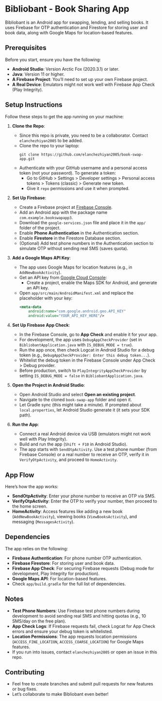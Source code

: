 # Bibliobant - Book Sharing App

Bibliobant is an Android app for swapping, lending, and selling books. It uses Firebase for OTP authentication and Firestore for storing user and book data, along with Google Maps for location-based features.

## Prerequisites
Before you start, ensure you have the following:
- **Android Studio**: Version Arctic Fox (2020.3.1) or later.
- **Java**: Version 11 or higher.
- **A Firebase Project**: You’ll need to set up your own Firebase project.
- **A Real Device**: Emulators might not work well with Firebase App Check (Play Integrity).

## Setup Instructions
Follow these steps to get the app running on your machine:

1. **Clone the Repo**:
    - Since this repo is private, you need to be a collaborator. Contact `elanchezhiyan2005` to be added.
    - Clone the repo to your laptop:
      ```
      git clone https://github.com/elanchezhiyan2005/book-swap-app.git
      ```
    - Authenticate with your GitHub username and a personal access token (not your password). To generate a token:
        - Go to GitHub > Settings > Developer settings > Personal access tokens > Tokens (classic) > Generate new token.
        - Give it `repo` permissions and use it when prompted.

2. **Set Up Firebase**:
    - Create a Firebase project at [Firebase Console](https://console.firebase.google.com/).
    - Add an Android app with the package name `com.example.bookswapapp3`.
    - Download the `google-services.json` file and place it in the `app/` folder of the project.
    - Enable **Phone Authentication** in the Authentication section.
    - Enable **Firestore** in the Firestore Database section.
    - (Optional) Add test phone numbers in the Authentication section to simulate OTP without sending real SMS (saves quota).

3. **Add a Google Maps API Key**:
    - The app uses Google Maps for location features (e.g., in `AddNewBookActivity`).
    - Get an API key from [Google Cloud Console](https://console.cloud.google.com/):
        - Create a project, enable the Maps SDK for Android, and generate an API key.
    - Open `app/src/main/AndroidManifest.xml` and replace the placeholder with your key:
      ```xml
      <meta-data
          android:name="com.google.android.geo.API_KEY"
          android:value="YOUR_API_KEY_HERE"/>
      ```

4. **Set Up Firebase App Check**:
    - In the Firebase Console, go to **App Check** and enable it for your app.
    - For development, the app uses `DebugAppCheckProvider` (set in `BibliobantApplication.java` with `IS_DEBUG_MODE = true`).
    - Run the app once, then check Logcat in Android Studio for a debug token (e.g., `DebugAppCheckProvider: Enter this debug token...`).
    - Whitelist the debug token in the Firebase Console under App Check > Debug provider.
    - Before production, switch to `PlayIntegrityAppCheckProvider` by setting `IS_DEBUG_MODE = false` in `BibliobantApplication.java`.

5. **Open the Project in Android Studio**:
    - Open Android Studio and select **Open an existing project**.
    - Navigate to the cloned `book-swap-app` folder and open it.
    - Let Gradle sync (this might take a minute). If prompted about `local.properties`, let Android Studio generate it (it sets your SDK path).

6. **Run the App**:
    - Connect a real Android device via USB (emulators might not work well with Play Integrity).
    - Build and run the app (`Shift + F10` in Android Studio).
    - The app starts with `SendOtpActivity`. Use a test phone number (from Firebase Console) or a real number to receive an OTP, verify it in `VerifyOtpActivity`, and proceed to `HomeActivity`.

## App Flow
Here’s how the app works:
- **SendOtpActivity**: Enter your phone number to receive an OTP via SMS.
- **VerifyOtpActivity**: Enter the OTP to verify your number, then proceed to the home screen.
- **HomeActivity**: Access features like adding a new book (`AddNewBookActivity`), viewing books (`ViewBooksActivity`), and messaging (`MessagesActivity`).

## Dependencies
The app relies on the following:
- **Firebase Authentication**: For phone number OTP authentication.
- **Firebase Firestore**: For storing user and book data.
- **Firebase App Check**: For securing Firebase requests (Debug mode for development, Play Integrity for production).
- **Google Maps API**: For location-based features.
- Check `app/build.gradle` for the full list of dependencies.

## Notes
- **Test Phone Numbers**: Use Firebase test phone numbers during development to avoid sending real SMS and hitting quotas (e.g., 10 SMS/day on the free plan).
- **App Check Logs**: If Firebase requests fail, check Logcat for App Check errors and ensure your debug token is whitelisted.
- **Location Permissions**: The app requests location permissions (`ACCESS_FINE_LOCATION`, `ACCESS_COARSE_LOCATION`) for Google Maps features.
- If you run into issues, contact `elanchezhiyan2005` or open an issue in this repo.

## Contributing
- Feel free to create branches and submit pull requests for new features or bug fixes.
- Let’s collaborate to make Bibliobant even better!
